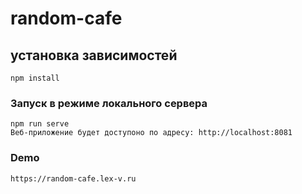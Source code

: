 # random-cafe

## установка зависимостей
```
npm install
```

### Запуск в режиме локального сервера 
```
npm run serve
Веб-приложение будет доступоно по адресу: http://localhost:8081
```
### Demo
```
https://random-cafe.lex-v.ru
```

